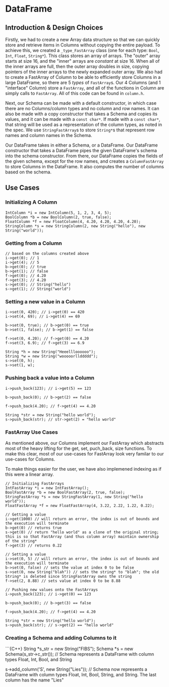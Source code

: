 <h1> DataFrame </h1>

<h2> Introduction & Design Choices </h2>

Firstly, we had to create a new Array data structure so that we can quickly store and retrieve items in Columns without copying the entire payload. To achieve this, we created a `_type_FastArray` class (one for each type: `Bool`, `Int`, `Float`, `String*`). This class stores an array of arrays. The "outer" array starts at size 16, and the "inner" arrays are _constant_ at size 16. When all of the inner arrays are full, then the outer array doubles in size, copying pointers of the inner arrays to the newly expanded outer array. We also had to create a FastArray of Column to be able to efficiently store Columns in a large DataFrame, so there are 5 _types_ of `FastArray`s. Our 4 Columns (and 1 "interface" Column) store a `FastArray`, and all of the functions in Column are simply calls to `FastArray`. All of this code can be found in `column.h`.

Next, our Schema can be made with a default constructor, in which case there are no Columns/column types and no column and row names. It can also be made with a copy constructor that takes a Schema and copies its values, and it can be made with a `const char*`. If made with a `const char*`, that string will be used as a representation of the column types, as noted in the spec. We use `StringFastArray`s to store `String*`s that represent row names and column names in the Schema. 

Our DataFrame takes in either a Schema, or a DataFrame. Our DataFrame constructor that takes a DataFrame pipes the given DataFrame's schema into the schema constructor. From there, our DataFrame copies the fields of the given schema, except for the row names, and creates a `ColumnFastArray` to store Columns in the DataFrame. It also computes the number of columns based on the schema. 

<h2> Use Cases </h2>

<h3> Initializing A Column </h3>

```{C++}
IntColumn *i = new IntColumn(5, 1, 2, 3, 4, 5);
BoolColumn *b = new BoolColumn(2, true, false);
FloatColumn *f = new FloatColumn(4, 4.20, 4.20, 4.20, 4.20);
StringColumn *s = new StringColumn(2, new String("hello"), new String("world"));
```

<h3> Getting from a Column </h3>

```{C++}
// based on the columns created above
i->get(0); // 1
i->get(4); // 5
b->get(0); // true
b->get(1); // false
f->get(0); // 4.20
f->get(3); // 4.20
s->get(0); // String("hello")
s->get(1); // String("world")
```

<h3> Setting a new value in a Column </h3>

```{C++}
i->set(0, 420); // i->get(0) == 420
i->set(4, 69); // i->get(4) == 69

b->set(0, true); // b->get(0) == true
b->set(1, false); // b->get(1) == false

f->set(0, 4.20); // f->get(0) == 4.20
f->set(3, 6.9); // f->get(3) == 6.9

String *h = new String("Heeellloooooo");
String *w = new String("wooooorllddddd");
s->set(0, h);
s->set(1, w);
```


<h3> Pushing back a value into a Column </h3>

```{C++}
i->push_back(123); // i->get(5) == 123

b->push_back(0); // b->get(2) == false

f->push_back(4.20); // f->get(4) == 4.20

String *str = new String("hello world"); 
s->push_back(str); // str->get(2) = "hello world"
```

<h3> FastArray Use Cases </h3>
As mentioned above, our Columns implement our FastArray which abstracts most of the heavy lifting for the get, set, puch_back, size functions. To make this clear, most of our use-cases for FastArray look very familar to our use-cases for Columns. 

To make things easier for the user, we have also implemened indexing as if this were a linear array. 

```{C++}
// Initializing FastArrays
IntFastArray *i = new IntFastArray();
BoolFastArray *b = new BoolFastArray(2, true, false);
StringFastArray *s = new StringFastArray(1, new String("hello world"));
FloatFastArray *f = new FloatFastArray(4, 3.22, 2.22, 1.22, 0.22);

// Getting a value
i->get(1000) // will return an error, the index is out of bounds and the execution will terminate
b->get(0) // returns true
s->get(0) // return "hello world" as a clone of the original string; this is so that FastArray (and thus column array) maintain ownership of the string*
f->get(3) // returns 0.22

// Setting a value
i->set(0, 5) // will return an error, the index is out of bounds and the execution will terminate
b->set(0, false) // sets the value at index 0 to be false
s->set(0, new String("blah")) // sets the string* to "blah"; the old String* is deleted since StringFastArray owns the string
f->set(2, 8.88) // sets value at index 0 to be 8.88

// Pushing new values onto the FastArrays
i->push_back(123); // i->get(0) == 123

b->push_back(0); // b->get(3) == false

f->push_back(4.20); // f->get(4) == 4.20

String *str = new String("hello world"); 
s->push_back(str); // s->get(2) == "hello world"
```


<h3> Creating a Schema and adding Columns to it </h3>
```{C++}
String *s_str = new String("FIBS");
Schema *s = new Schema(s_str->c_str()); // Schema represents a DataFrame with column types Float, Int, Bool, and String

s->add_column('S', new String("Lies")); // Schema now represents a DataFrame with column types Float, Int, Bool, String, and String. The last column has the name "Lies"
```
